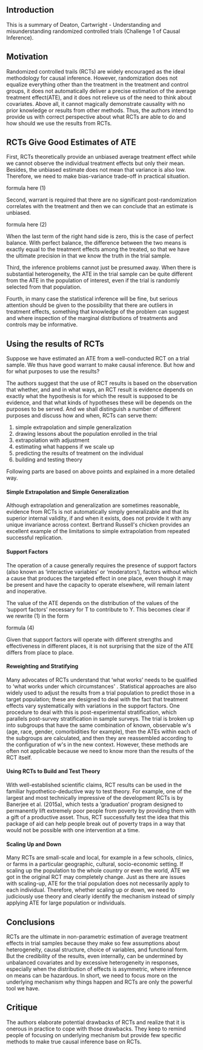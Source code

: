 ## Introduction

This is a summary of Deaton, Cartwright - Understanding and misunderstanding randomized controlled trials (Challenge 1 of Causal Inference).

## Motivation

Randomized controlled trails (RCTs) are widely encouraged as the ideal methodology for causal inference. However,  randomization does not equalize everything other than the treatment in the treatment and control groups, it does not automatically deliver a precise estimation of the average treatment effect(ATE), and it does not relieve us of the need to think about covariates. Above all, it cannot magically demonstrate causality with no prior knowledge or results from other methods. Thus, the authors intend to provide us with correct perspective about  what RCTs are able to do and how should we use the results from RCTs.

## RCTs Give Good Estimates of ATE

First, RCTs theoretically provide an unbiased average treatment effect while we cannot observe the individual treatment effects but only their mean. Besides,  the unbiased estimate does not mean that variance is also low. Therefore, we need to make bias-variance trade-off in practical situation. 

formula here (1)

Second,  warrant is required that there are no significant post-randomization correlates with the treatment and then we can conclude that an estimate is unbiased.

formula here (2)

When the last term of the right hand side is zero, this is the case of perfect balance. With perfect balance, the difference between the two means is exactly equal to the treatment effects among the treated, so that we have the ultimate precision in that we know the truth in the trial sample.

Third, the inference problems cannot just be presumed away. When there is substantial heterogeneity, the ATE in the trial sample can be quite different from the ATE in the population of interest, even if the trial is randomly selected from that population.

Fourth, in many case the statistical inference will be fine, but serious attention should be given to the possibility that there are outliers in treatment effects, something that knowledge of the problem can suggest and where inspection of the marginal distributions of treatments and controls may be informative.

## Using the results of RCTs

Suppose we have estimated an ATE from a well-conducted RCT on a trial sample. We thus have good warrant to make causal inference. But how and for what purposes to use the results?

The authors suggest that the use of RCT results is based on the observation that whether, and and in what ways, an RCT result is evidence depends on exactly what the hypothesis is for which the result is supposed to be evidence, and that what kinds of hypotheses these will be depends on the purposes to be served. And we shall distinguish a number of different purposes and discuss how and when, RCTs can serve them:

1. simple extrapolation and simple generalization
2. drawing lessons about the population enrolled in the trial
3. extrapolation with adjustment
4. estimating what happens if we scale up
5. predicting the results of treatment on the individual
6. building and testing theory

Following parts are based on above points and explained in a more detailed way.

#### Simple Extrapolation and Simple Generalization

Although extrapolation and generalization are sometimes reasonable, evidence from RCTs is not automatically simply generalizable and that its  superior internal validity, if and when it exists, does not provide it with any unique invariance across context. Bertrand Russell's chicken provides an excellent example of the limitations to simple extrapolation from repeated successful replication. 

#### Support Factors

The operation of a cause generally requires the presence of support factors (also known as ‘interactive variables’ or ‘moderators’), factors without which a cause that produces the targeted effect in one place, even though it may be present and have the capacity to operate elsewhere, will remain latent and inoperative.

The value of the ATE depends on the distribution of the values of the ‘support factors’ necessary for T to contribute to Y. This becomes clear if
we rewrite (1) in the form

formula (4)

Given that support factors will operate with different strengths and effectiveness in different places, it is not surprising that the size of the ATE differs from place to place.

#### Reweighting and Stratifying

Many advocates of RCTs understand that ‘what works’ needs to be qualified to ‘what works under which circumstances' . Statistical approaches are also widely used to adjust the results from a trial population to predict those in a target population; these are designed to deal with the fact that treatment effects vary systematically with variations in the support factors. One procedure to deal with this is post-experimental stratification, which parallels post-survey stratification in sample surveys. The trial is broken up into subgroups that have the same combination of known, observable w's (age, race, gender, comorbidities for example), then the ATEs within each of the subgroups are calculated, and then they are reassembled according to the configuration of w's in the new context. However, these methods are often not applicable because we need to know more than the results of the RCT itself.

#### Using RCTs to Build and Test Theory

With well-established scientific claims, RCT results can be used in the familiar hypothetico-deductive way to test theory. For example, one of the largest and most technically impressive of the development RCTs is by Banerjee et al. (2015a), which tests a ‘graduation’ program designed to permanently lift extremely poor
people from poverty by providing them with a gift of a productive asset. Thus, RCT successfully test the idea that this package of aid can help people break out of poverty traps in a way that would not be possible with one intervention at a time. 

#### Scaling Up and Down

Many RCTs are small-scale and local, for example in a few schools, clinics, or farms in a particular geographic, cultural, socio-economic setting. If scaling up the population to the whole country or even the world, ATE we got in the original RCT may completely change. Just as there are issues with scaling-up, ATE for the trial population does not necessarily apply to each individual. Therefore, whether scaling up or down, we need to judiciously use theory and clearly identify the mechanism instead of simply applying ATE for large population or individuals.

## Conclusions

RCTs are the ultimate in non-parametric estimation of average treatment effects in trial samples because they make so few assumptions about heterogeneity, causal structure, choice of variables, and functional form. But the credibility of the results, even internally, can be undermined by unbalanced covariates and by excessive heterogeneity in responses, especially when the distribution of effects is
asymmetric, where inference on means can be hazardous. In short, we need to focus more on the underlying mechanism why things happen and RCTs are only the powerful tool we have.

## Critique

The authors elaborate potential drawbacks of RCTs and realize that it is onerous in practice to cope with those drawbacks. They keep to remind people of focusing on underlying mechanism but provide few specific methods to make true causal inference base on RCTs.







